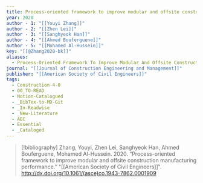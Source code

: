 ```yaml
---
title: Process-oriented framework to improve modular and offsite construction manufacturing performance
year: 2020
author - 1: "[[Youyi Zhang]]"
author - 2: "[[Zhen Lei]]"
author - 3: "[[Sanghyeok Han]]"
author - 4: "[[Ahmed Bouferguene]]"
author - 5: "[[Mohamed Al-Hussein]]"
key: "[[@Zhang2020-bk]]"
aliases:
  - Process-Oriented Framework To Improve Modular And Offsite Construction Manufacturing Performance
journal: "[[Journal of Construction Engineering and Management]]"
publisher: "[[American Society of Civil Engineers]]"
tags:
  - Construction-4-0
  - 00_TO-READ
  - Notion-Catalogued
  - _BibTex-to-MD-Git
  - _In-Readwise
  - _New-Literature
  - AEC
  - Essential
  - _Cataloged
---
```


> [!bibliography]
> Zhang, Youyi, Zhen Lei, Sanghyeok Han, Ahmed Bouferguene, Mohamed Al-Hussein. 2020. “Process-oriented framework to improve modular and offsite construction manufacturing performance.” "[[American Society of Civil Engineers]]". http://dx.doi.org/10.1061/(asce)co.1943-7862.0001909